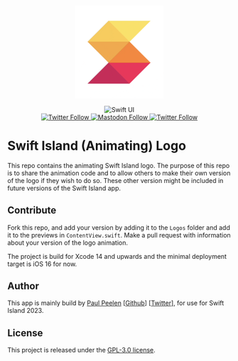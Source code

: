 <p align="center">
    <img src ="Logo.gif" alt="Swift Island Logo" title="Swift Island 2023" width=200 />
</p>

<p align="center">
    <img src="https://img.shields.io/badge/platform-SwiftUI-blue.svg" alt="Swift UI" title="Swift UI" />
    <br/>
    <a href="https://twitter.com/swiftislandnl">
        <img alt="Twitter Follow" src="https://img.shields.io/twitter/follow/swiftislandnl?label=SwiftIsland" alt="Twitter: @swiftislandnl" title="Twitter: @swiftislandnl">
    </a>
    </a>
    <a href="https://mastodon.nu/@ppeelen">
<img alt="Mastodon Follow" src="https://img.shields.io/mastodon/follow/109416415024329828?domain=https%3A%2F%2Fmastodon.nu&style=social&label=Mastodon%3A%20%40peelen">
    </a>
    <a href="https://twitter.com/ppeelen">
        <img alt="Twitter Follow" src="https://img.shields.io/twitter/follow/swiftislandnl?label=PPeelen" alt="Twitter: @ppeelen" title="Twitter: @ppeelen">
    </a>
</p>

# Swift Island (Animating) Logo
This repo contains the animating Swift Island logo. The purpose of this repo is to share the animation code and to allow others to make their own version of the logo if they wish to do so. These other version might be included in future versions of the Swift Island app.

## Contribute
Fork this repo, and add your version by adding it to the `Logos` folder and add it to the previews in `ContentView.swift`. Make a pull request with information about your version of the logo animation.

The project is build for Xcode 14 and upwards and the minimal deployment target is iOS 16 for now.

## Author
This app is mainly build by [Paul Peelen](https://paulpeelen.com) [[Github](https://github.com/ppeelen)] [[Twitter](https://twitter.com/ppeelen)], for use for Swift Island 2023.

## License
This project is released under the [GPL-3.0 license](https://github.com/SwiftIsland/app/blob/main/LICENSE). 